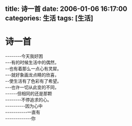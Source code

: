 title: 诗一首
date: 2006-01-06 16:17:00
categories:  生活
tags: [生活]
---

# 诗一首
--------今天我好困  
---有的时候生活中的偶然，  
--也有着那么一点心有灵犀。  
---就好象画龙点睛的欣喜，  
--使生活有了色彩有了希望。  
---也许一切从此变的不同，  
------但相同的还是那颗  
--------不停追求的心。  
----------因为心中  
-----------一直有  
-------------你  
